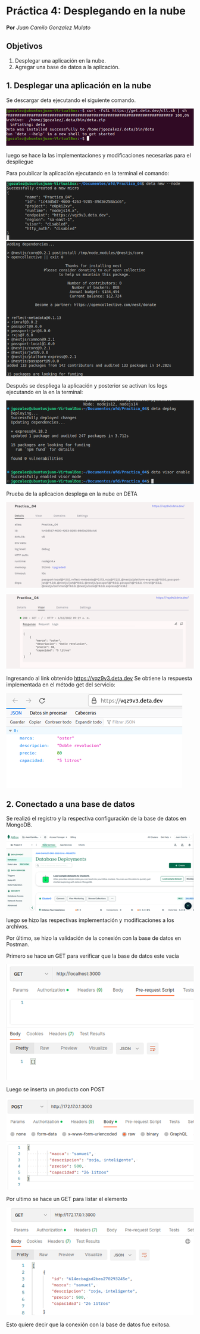 # Práctica 4: Desplegando en la nube
**Por** *Juan Camilo Gonzalez Mulato*

## Objetivos
1. Desplegar una aplicación en la nube.
2. Agregar una base de datos a la aplicación.

## 1. Desplegar una aplicación en la nube
Se descargar deta ejecutando el siguiente comando.

![inst](imagenes_4/43.png)

luego se hace la las implementaciones y modificaciones necesarias para el despliegue 

Para poublicar la aplicación ejecutando en la terminal el comando:

![inst](imagenes_4/44.png)
![inst](imagenes_4/45.png)

Después se despliega la aplicación y posterior se activan los logs ejecutando en la en la terminal:

![inst](imagenes_4/46.png)

Prueba de la aplicacion desplega en la nube en DETA

![inst](imagenes_4/50.png)

![inst](imagenes_4/60.png)

 Ingresando al link obtenido https://vqz9v3.deta.dev Se obtiene la respuesta implementada en el método get del servicio:

![inst](imagenes_4/47.png)

## 2. Conectado a una base de datos
Se realizó el registro y la respectiva configuración de la base de datos en MongoDB.

![inst](imagenes_4/49.png)

luego se hizo las respectivas implementación y modificaciones a los archivos.

Por último, se hizo la validación de la conexión con la base de datos en Postman.

Primero se hace un GET para verificar que la base de datos este vacía

![inst](imagenes_4/64.png)

Luego se inserta un producto con POST

![inst](imagenes_4/61.png)

Por ultimo se hace un GET para listar el elemento

![inst](imagenes_4/63.png)

 Esto quiere decir que la conexión con la base de datos fue exitosa.
